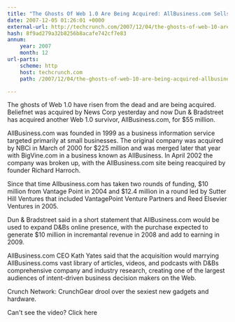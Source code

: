 ```yaml
---
title: "The Ghosts Of Web 1.0 Are Being Acquired: AllBusiness.com Sells For $55 Million"
date: 2007-12-05 01:26:01 +0000
external-url: http://techcrunch.com/2007/12/04/the-ghosts-of-web-10-are-being-acquired-allbusinesscom-sells-for-55-million/
hash: 8f9ad279a32b8256b8acafe742cf7e83
annum:
    year: 2007
    month: 12
url-parts:
    scheme: http
    host: techcrunch.com
    path: /2007/12/04/the-ghosts-of-web-10-are-being-acquired-allbusinesscom-sells-for-55-million/

---
```


The ghosts of Web 1.0 have risen from the dead and are being acquired. Beliefnet was acquired by News Corp yesterday and now Dun & Bradstreet has acquired another Web 1.0 survivor, AllBusiness.com, for $55 million.

AllBusiness.com was founded in 1999 as a business information service targeted primarily at small businesses.  The original company was acquired by NBCi in March of 2000 for $225 million and was merged later that year with BigVine.com in a business known as AllBusiness. In April 2002 the company was broken up, with the AllBusiness.com site being reacquired by founder Richard Harroch.

Since that time Allbusiness.com has taken two rounds of funding, $10 million from Vantage Point in 2004 and $12.4 million in a round led by  Sutter Hill Ventures that included VantagePoint Venture Partners and Reed Elsevier Ventures in 2005.

Dun & Bradstreet said in a short statement that AllBusiness.com would be used to expand D&Bs online presence, with the purchase expected to generate $10 million in incremantal revenue in 2008 and add to earning in 2009.

AllBusiness.com CEO Kath Yates said that the acquisition would marrying AllBusiness.coms vast library of articles, videos, and podcasts with D&Bs comprehensive company and industry research, creating one of the largest audiences of intent-driven business decision makers on the Web.

Crunch Network:  CrunchGear drool over the sexiest new gadgets and hardware.





  
     
      
      
      
    
    
      

    
  
  Can't see the video? Click here
